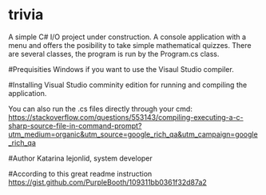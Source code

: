 # trivia
A simple C# I/O project under construction. A console application with a menu and offers the posibility to take simple mathematical quizzes. There are several classes, the program is run by the Program.cs class. 

#Prequisities
Windows if you want to use the Visaul Studio compiler.

#Installing
Visual Studio comminity edition for running and compiling the application.

You can also run the .cs files directly through your cmd:
https://stackoverflow.com/questions/553143/compiling-executing-a-c-sharp-source-file-in-command-prompt?utm_medium=organic&utm_source=google_rich_qa&utm_campaign=google_rich_qa

#Author 
Katarina lejonlid, system developer

#According to this great readme instruction
https://gist.github.com/PurpleBooth/109311bb0361f32d87a2
